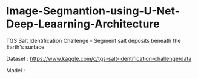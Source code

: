 # Image-Segmantion-using-U-Net-Deep-Leaarning-Architecture
TGS Salt Identification Challenge - Segment salt deposits beneath the Earth's surface

Dataset : https://www.kaggle.com/c/tgs-salt-identification-challenge/data

Model :



